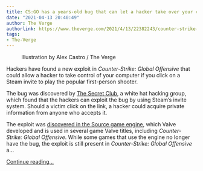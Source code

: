```yaml
---
title: CS:GO has a years-old bug that can let a hacker take over your computer
date: "2021-04-13 20:40:49"
author: The Verge
authorlink: https://www.theverge.com/2021/4/13/22382243/counter-strike-global-offensive-game-engine-bug-take-over-pc
tags:
- The-Verge
---
```

<figure>
      <img alt="" src="https://cdn.vox-cdn.com/thumbor/EO_RV8qkswTZdQkNeWiA-42DHOU=/0x0:2040x1360/1310x873/cdn.vox-cdn.com/uploads/chorus_image/image/69121208/acastro_300505_4008_pcGameHacks_0001.0.jpg" />
        <figcaption>Illustration by Alex Castro / The Verge</figcaption>
    </figure>

  <p id="auo56r">Hackers have found a new exploit in <em>Counter-Strike: Global Offensive</em> that could allow a hacker to take control of your computer if you click on a Steam invite to play the popular first-person shooter.</p>
<p id="6nC1hh">The bug was discovered by <a href="https://twitter.com/the_secret_club">The Secret Club</a>, a white hat hacking group, which found that the hackers can exploit the bug by using Steam’s invite system. Should a victim click on the link, a hacker could acquire private information from anyone who accepts it. </p>
<p id="QeIbiD">The exploit was <a href="https://www.youtube.com/watch?v=rNQn%E2%80%949xR1Q">discovered in the Source game engine</a>, which Valve developed and is used in several game Valve titles, including <em>Counter-Strike: Global Offensive</em>. While some games that use the engine no longer have the bug, the exploit is still present in <em>Counter-Strike: Global Offensive </em>a...</p>
  <p>
    <a href="https://www.theverge.com/2021/4/13/22382243/counter-strike-global-offensive-game-engine-bug-take-over-pc">Continue reading&hellip;</a>
  </p>